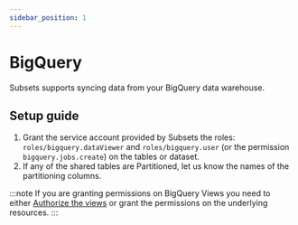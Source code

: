 ```yaml
---
sidebar_position: 1
---
```


# BigQuery

Subsets supports syncing data from your BigQuery data warehouse.

## Setup guide
1. Grant the service account provided by Subsets the roles: `roles/bigquery.dataViewer` and `roles/bigquery.user` (or the permission `bigquery.jobs.create`) on the tables or dataset.
2. If any of the shared tables are Partitioned, let us know the names of the partitioning columns.

:::note
If you are granting permissions on BigQuery Views you need to either [Authorize the views](https://cloud.google.com/bigquery/docs/authorized-views#authorize_a_view) or grant the permissions on the underlying resources. 
:::